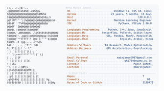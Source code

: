 <picture>
  <source srcset="https://raw.githubusercontent.com/mmazinjameel/mmazinjameel/main/dark_mode.svg?v=1744971040" media="(prefers-color-scheme: dark)">
  <img src="https://raw.githubusercontent.com/mmazinjameel/mmazinjameel/main/light_mode.svg?v=1744971040">
</picture>

